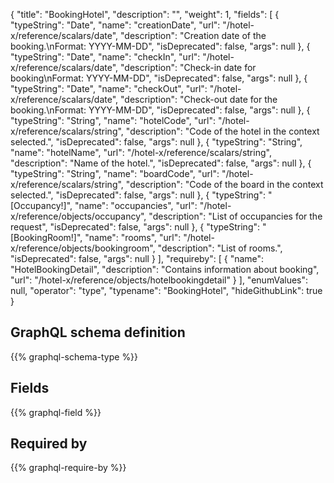 {
  "title": "BookingHotel",
  "description": "",
  "weight": 1,
  "fields": [
    {
      "typeString": "Date",
      "name": "creationDate",
      "url": "/hotel-x/reference/scalars/date",
      "description": "Creation date of the booking.\nFormat: YYYY-MM-DD",
      "isDeprecated": false,
      "args": null
    },
    {
      "typeString": "Date",
      "name": "checkIn",
      "url": "/hotel-x/reference/scalars/date",
      "description": "Check-in date for booking\nFormat: YYYY-MM-DD",
      "isDeprecated": false,
      "args": null
    },
    {
      "typeString": "Date",
      "name": "checkOut",
      "url": "/hotel-x/reference/scalars/date",
      "description": "Check-out date for the booking.\nFormat: YYYY-MM-DD",
      "isDeprecated": false,
      "args": null
    },
    {
      "typeString": "String",
      "name": "hotelCode",
      "url": "/hotel-x/reference/scalars/string",
      "description": "Code of the hotel in the context selected.",
      "isDeprecated": false,
      "args": null
    },
    {
      "typeString": "String",
      "name": "hotelName",
      "url": "/hotel-x/reference/scalars/string",
      "description": "Name of the hotel.",
      "isDeprecated": false,
      "args": null
    },
    {
      "typeString": "String",
      "name": "boardCode",
      "url": "/hotel-x/reference/scalars/string",
      "description": "Code of the board in the context selected.",
      "isDeprecated": false,
      "args": null
    },
    {
      "typeString": "[Occupancy!]",
      "name": "occupancies",
      "url": "/hotel-x/reference/objects/occupancy",
      "description": "List of occupancies for the request",
      "isDeprecated": false,
      "args": null
    },
    {
      "typeString": "[BookingRoom!]",
      "name": "rooms",
      "url": "/hotel-x/reference/objects/bookingroom",
      "description": "List of rooms.",
      "isDeprecated": false,
      "args": null
    }
  ],
  "requireby": [
    {
      "name": "HotelBookingDetail",
      "description": "Contains information about booking",
      "url": "/hotel-x/reference/objects/hotelbookingdetail"
    }
  ],
  "enumValues": null,
  "operator": "type",
  "typename": "BookingHotel",
  "hideGithubLink": true
}
## GraphQL schema definition

{{% graphql-schema-type %}}

## Fields

{{% graphql-field %}}

## Required by

{{% graphql-require-by %}}

